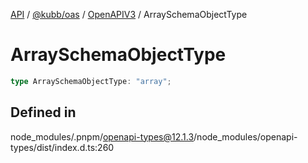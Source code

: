 [API](../../../../../packages.md) / [@kubb/oas](../../../index.md) / [OpenAPIV3](../index.md) / ArraySchemaObjectType

# ArraySchemaObjectType

```ts
type ArraySchemaObjectType: "array";
```

## Defined in

node\_modules/.pnpm/openapi-types@12.1.3/node\_modules/openapi-types/dist/index.d.ts:260
